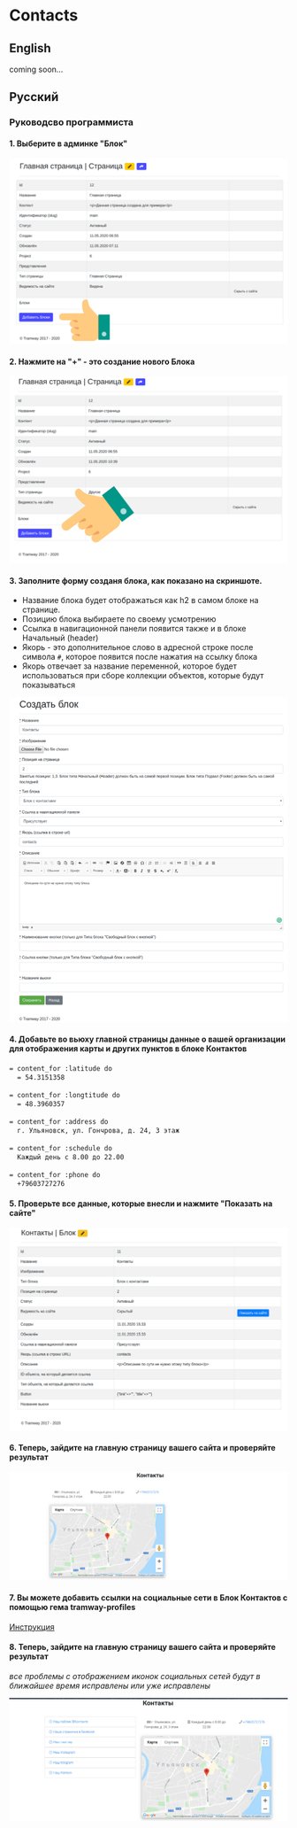 # Contacts

## English

coming soon...

## Русский

### Руководсво программиста

#### 1. Выберите в админке "Блок"
![admin-1](https://raw.githubusercontent.com/ulmic/tramway-dev/develop/tramway-landing/docs/header/admin-1.png)

#### 2. Нажмите на "+" - это создание нового Блока
![admin-2](https://raw.githubusercontent.com/ulmic/tramway-dev/develop/tramway-landing/docs/header/admin-2.png)

#### 3. Заполните форму созданя блока, как показано на скриншоте.

* Название блока будет отображаться как h2 в самом блоке на странице.
* Позицию блока выбираете по своему усмотрению
* Ссылка в навигационной панели появится также и в блоке Начальный (header)
* Якорь - это дополнительное слово в адресной строке после символа `#`, которое появится после нажатия на ссылку блока
* Якорь отвечает за название переменной, которое будет использоваться при сборе коллекции объектов, которые будут показываться

![admin-3](https://raw.githubusercontent.com/ulmic/tramway-dev/develop/tramway-landing/docs/contacts/admin-1.png)

#### 4. Добавьте во вьюху главной страницы данные о вашей организации для отображения карты и других пунктов в блоке Контактов

```haml
= content_for :latitude do
  = 54.3151358

= content_for :longtitude do
  = 48.3960357

= content_for :address do
  г. Ульяновск, ул. Гончрова, д. 24, 3 этаж

= content_for :schedule do
  Каждый день с 8.00 до 22.00

= content_for :phone do
  +79603727276
```

#### 5. Проверьте все данные, которые внесли и нажмите "Показать на сайте"
![admin-4](https://raw.githubusercontent.com/ulmic/tramway-dev/develop/tramway-landing/docs/contacts/admin-2.png)

#### 6. Теперь, зайдите на главную страницу вашего сайта и проверяйте результат
![admin-4](https://raw.githubusercontent.com/ulmic/tramway-dev/develop/tramway-landing/docs/contacts/example.png)

#### 7. Вы можете добавить ссылки на социальные сети в Блок Контактов с помощью гема tramway-profiles

[Инструкция](https://github.com/ulmic/tramway-dev/blob/develop/tramway-profiles/docs/main.md)

#### 8. Теперь, зайдите на главную страницу вашего сайта и проверяйте результат
*все проблемы с отображением иконок социальных сетей будут в ближайшее время исправлены или уже исправлены*

![admin-4](https://raw.githubusercontent.com/ulmic/tramway-dev/develop/tramway-landing/docs/contacts/example-3.png)
